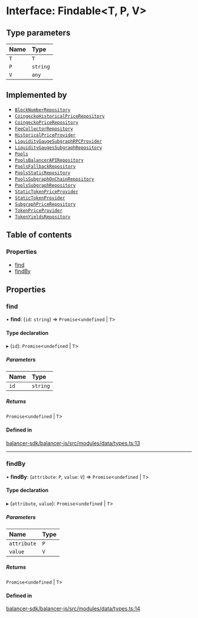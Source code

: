 # Interface: Findable<T, P, V\>

## Type parameters

| Name | Type |
| :------ | :------ |
| `T` | `T` |
| `P` | `string` |
| `V` | `any` |

## Implemented by

- [`BlockNumberRepository`](../classes/BlockNumberRepository.md)
- [`CoingeckoHistoricalPriceRepository`](../classes/CoingeckoHistoricalPriceRepository.md)
- [`CoingeckoPriceRepository`](../classes/CoingeckoPriceRepository.md)
- [`FeeCollectorRepository`](../classes/FeeCollectorRepository.md)
- [`HistoricalPriceProvider`](../classes/HistoricalPriceProvider.md)
- [`LiquidityGaugeSubgraphRPCProvider`](../classes/LiquidityGaugeSubgraphRPCProvider.md)
- [`LiquidityGaugesSubgraphRepository`](../classes/LiquidityGaugesSubgraphRepository.md)
- [`Pools`](../classes/Pools.md)
- [`PoolsBalancerAPIRepository`](../classes/PoolsBalancerAPIRepository.md)
- [`PoolsFallbackRepository`](../classes/PoolsFallbackRepository.md)
- [`PoolsStaticRepository`](../classes/PoolsStaticRepository.md)
- [`PoolsSubgraphOnChainRepository`](../classes/PoolsSubgraphOnChainRepository.md)
- [`PoolsSubgraphRepository`](../classes/PoolsSubgraphRepository.md)
- [`StaticTokenPriceProvider`](../classes/StaticTokenPriceProvider.md)
- [`StaticTokenProvider`](../classes/StaticTokenProvider.md)
- [`SubgraphPriceRepository`](../classes/SubgraphPriceRepository.md)
- [`TokenPriceProvider`](../classes/TokenPriceProvider.md)
- [`TokenYieldsRepository`](../classes/TokenYieldsRepository.md)

## Table of contents

### Properties

- [find](Findable.md#find)
- [findBy](Findable.md#findby)

## Properties

### find

• **find**: (`id`: `string`) => `Promise`<`undefined` \| `T`\>

#### Type declaration

▸ (`id`): `Promise`<`undefined` \| `T`\>

##### Parameters

| Name | Type |
| :------ | :------ |
| `id` | `string` |

##### Returns

`Promise`<`undefined` \| `T`\>

#### Defined in

[balancer-sdk/balancer-js/src/modules/data/types.ts:13](https://github.com/balancer-labs/balancer-sdk/blob/c094037b/balancer-js/src/modules/data/types.ts#L13)

___

### findBy

• **findBy**: (`attribute`: `P`, `value`: `V`) => `Promise`<`undefined` \| `T`\>

#### Type declaration

▸ (`attribute`, `value`): `Promise`<`undefined` \| `T`\>

##### Parameters

| Name | Type |
| :------ | :------ |
| `attribute` | `P` |
| `value` | `V` |

##### Returns

`Promise`<`undefined` \| `T`\>

#### Defined in

[balancer-sdk/balancer-js/src/modules/data/types.ts:14](https://github.com/balancer-labs/balancer-sdk/blob/c094037b/balancer-js/src/modules/data/types.ts#L14)
